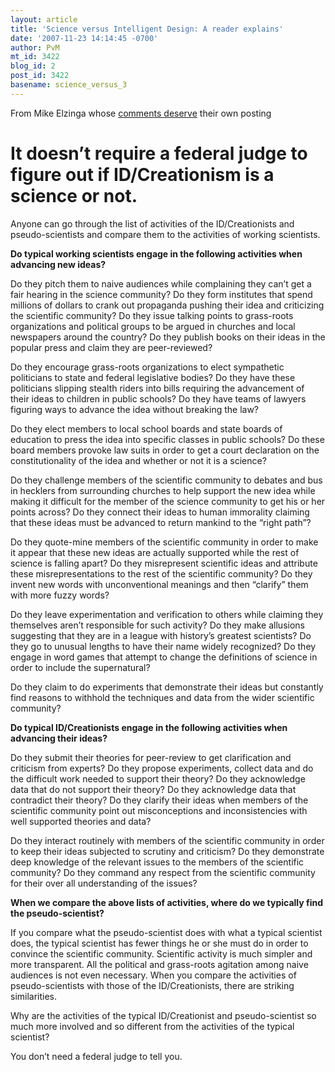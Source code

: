 ```yaml
---
layout: article
title: 'Science versus Intelligent Design: A reader explains'
date: '2007-11-23 14:14:45 -0700'
author: PvM
mt_id: 3422
blog_id: 2
post_id: 3422
basename: science_versus_3
---
```

From Mike Elzinga whose [comments deserve](http://pandasthumb.org/archives/2007/11/post-24.html#comment-136005) their own posting

# It doesn’t require a federal judge to figure out if ID/Creationism is a science or not.

Anyone can go through the list of activities of the ID/Creationists and pseudo-scientists and compare them to the activities of working scientists.

**Do typical working scientists engage in the following activities when advancing new ideas?**

Do they pitch them to naive audiences while complaining they can’t get a fair hearing in the science community? Do they form institutes that spend millions of dollars to crank out propaganda pushing their idea and criticizing the scientific community? Do they issue talking points to grass-roots organizations and political groups to be argued in churches and local newspapers around the country? Do they publish books on their ideas in the popular press and claim they are peer-reviewed?

Do they encourage grass-roots organizations to elect sympathetic politicians to state and federal legislative bodies? Do they have these politicians slipping stealth riders into bills requiring the advancement of their ideas to children in public schools? Do they have teams of lawyers figuring ways to advance the idea without breaking the law?

Do they elect members to local school boards and state boards of education to press the idea into specific classes in public schools? Do these board members provoke law suits in order to get a court declaration on the constitutionality of the idea and whether or not it is a science?

Do they challenge members of the scientific community to debates and bus in hecklers from surrounding churches to help support the new idea while making it difficult for the member of the science community to get his or her points across? Do they connect their ideas to human immorality claiming that these ideas must be advanced to return mankind to the “right path”?

Do they quote-mine members of the scientific community in order to make it appear that these new ideas are actually supported while the rest of science is falling apart? Do they misrepresent scientific ideas and attribute these misrepresentations to the rest of the scientific community? Do they invent new words with unconventional meanings and then “clarify” them with more fuzzy words?

Do they leave experimentation and verification to others while claiming they themselves aren’t responsible for such activity? Do they make allusions suggesting that they are in a league with history’s greatest scientists? Do they go to unusual lengths to have their name widely recognized? Do they engage in word games that attempt to change the definitions of science in order to include the supernatural?

Do they claim to do experiments that demonstrate their ideas but constantly find reasons to withhold the techniques and data from the wider scientific community?

**Do typical ID/Creationists engage in the following activities when advancing their ideas?**

Do they submit their theories for peer-review to get clarification and criticism from experts? Do they propose experiments, collect data and do the difficult work needed to support their theory? Do they acknowledge data that do not support their theory? Do they acknowledge data that contradict their theory? Do they clarify their ideas when members of the scientific community point out misconceptions and inconsistencies with well supported theories and data?

Do they interact routinely with members of the scientific community in order to keep their ideas subjected to scrutiny and criticism? Do they demonstrate deep knowledge of the relevant issues to the members of the scientific community? Do they command any respect from the scientific community for their over all understanding of the issues?

**When we compare the above lists of activities, where do we typically find the pseudo-scientist?**

If you compare what the pseudo-scientist does with what a typical scientist does, the typical scientist has fewer things he or she must do in order to convince the scientific community. Scientific activity is much simpler and more transparent. All the political and grass-roots agitation among naive audiences is not even necessary. When you compare the activities of pseudo-scientists with those of the ID/Creationists, there are striking similarities.

Why are the activities of the typical ID/Creationist and pseudo-scientist so much more involved and so different from the activities of the typical scientist?

You don’t need a federal judge to tell you.
